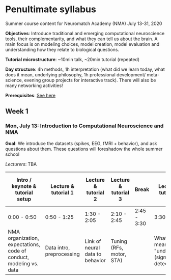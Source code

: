 # Penultimate syllabus
Summer course content for Neuromatch Academy (NMA)
July 13-31, 2020

**Objectives**: Introduce traditional and emerging computational neuroscience tools, their complementarity, and what they can tell us about the brain. A main focus is on modeling choices, model creation, model evaluation and understanding how they relate to biological questions.

**Tutorial microstructure**: ~10min talk, ~20min tutorial (repeated)

**Day structure**: 4h methods, 1h interpretation (what did we learn today, what does it mean, underlying philosophy, 1h professional development/ meta-science, evening group projects for interactive track). There will also be many networking activities!

**Prerequisites**: [See here](https://github.com/NeuromatchAcademy/precourse)

## Week 1
### Mon, July 13: Introduction to Computational Neuroscience and NMA

**Goal**: We introduce the datasets (spikes, EEG, fMRI + behavior), and ask questions about them. These questions will foreshadow the whole summer school

*Lecturers*: TBA

| Intro / keynote & tutorial setup | Lecture & tutorial 1 | Lecture & tutorial 2 | Lecture & tutorial 3 | Break | Lecture & tutorial 4 | Break & catch-up time | Recap, Q&A | Professional development |
| --- | --- | --- | --- | --- | --- | --- | --- | --- |
| 0:00 - 0:50 | 0:50 - 1:25 | 1:30 - 2:05 | 2:10 - 2:45 | 2:45 - 3:30 | 3:30 - 4:05 | 4:05 - 4:35 | 4:35 - 5:30 | 5:30 - 6:00 |
| NMA organization, expectations, code of conduct, modeling vs. data | Data intro, preprocessing | Link of neural data to behavior | Tuning (RFs, motor, STA) |  | What it means to "understand" (signal detection) |  | Outlook on school | Being a good NMA participant |


